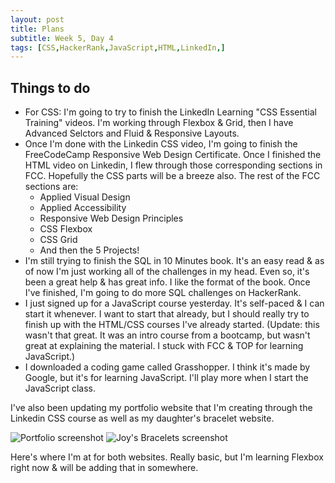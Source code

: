 ```yaml
---
layout: post
title: Plans
subtitle: Week 5, Day 4
tags: [CSS,HackerRank,JavaScript,HTML,LinkedIn,]
---
```


## Things to do

- For CSS: I'm going to try to finish the LinkedIn Learning "CSS Essential Training" videos. I'm working through Flexbox & Grid, then I have Advanced Selctors and Fluid & Responsive Layouts.
- Once I'm done with the Linkedin CSS video, I'm going to finish the FreeCodeCamp Responsive Web Design Certificate. Once I finished the HTML video on Linkedin, I flew through those corresponding sections in FCC. Hopefully the CSS parts will be a breeze also. The rest of the FCC sections are:
  - Applied Visual Design
  - Applied Accessibility
  - Responsive Web Design Principles
  - CSS Flexbox
  - CSS Grid
  - And then the 5 Projects!
- I'm still trying to finish the SQL in 10 Minutes book. It's an easy read & as of now I'm just working all of the challenges in my head. Even so, it's been a great help & has great info. I like the format of the book. Once I've finished, I'm going to do more SQL challenges on HackerRank.
- I just signed up for a JavaScript course yesterday. It's self-paced & I can start it whenever. I want to start that already, but I should really try to finish up with the HTML/CSS courses I've already started. (Update: this wasn't that great. It was an intro course from a bootcamp, but wasn't great at explaining the material. I stuck with FCC & TOP for learning JavaScript.)
- I downloaded a coding game called Grasshopper. I think it's made by Google, but it's for learning JavaScript. I'll play more when I start the JavaScript class.

I've also been updating my portfolio website that I'm creating through the Linkedin CSS course as well as my daughter's bracelet website. 

![Portfolio screenshot](/)
![Joy's Bracelets screenshot](/)

Here's where I'm at for both websites. Really basic, but I'm learning Flexbox right now & will be adding that in somewhere. 
